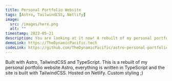 ```yaml
---
title: Personal Portfolio Website
tags: [Astro, TailwindCSS, Netlify]
image:
  src: /images/hero.png
  alt: ""
timestamp: 2023-05-21
description: You are looking at it now! A rebuilt of my personal portfolio website using Astro, TailwindCSS and Netlify
demoLink: https://TheDynamicPacific.tech
codeLink: https://github.com/TheDynamicPacific/astro-personal-portfolio
---
```


Built with Astro, TailwindCSS and TypeScript. This is a rebuilt of my personal portfolio website Astro, everything is written in TypeScript and the site is built with TailwindCSS. Hosted on Netlify. Custom styling ;)
